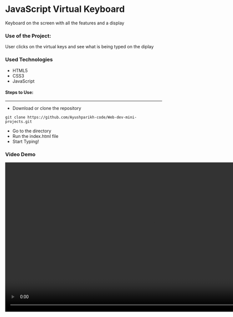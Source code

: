 <h1>JavaScript Virtual Keyboard</h1>

<p>Keyboard on the screen with all the features and a display</p>

### Use of the Project:

<p>User clicks on the virtual keys and see what is being typed on the diplay</p>

<h3>Used Technologies</h3>
<ul>
  <li>HTML5</li>
  <li>CSS3</li>
  <li>JavaScript</li>
</ul>

#### Steps to Use:

---

- Download or clone the repository

```
git clone https://github.com/Ayushparikh-code/Web-dev-mini-projects.git
```

- Go to the directory
- Run the index.html file
- Start Typing!

<h3> Video Demo </h3>

<video controls width="960" alt="tipcalc"> 
<source src="https://user-images.githubusercontent.com/78655439/123580889-5736c300-d7f8-11eb-9c45-4642470c6f98.mp4">
</video>

<br>

